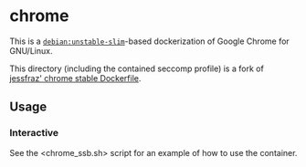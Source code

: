 # chrome

This is a [`debian:unstable-slim`](https://hub.docker.com/_/debian/)-based dockerization of Google Chrome for GNU/Linux.

This directory (including the contained seccomp profile) is a fork of [jessfraz' chrome stable Dockerfile](https://github.com/jessfraz/dockerfiles/tree/master/chrome/stable).

## Usage

### Interactive

See the <chrome_ssb.sh> script for an example of how to use the container.